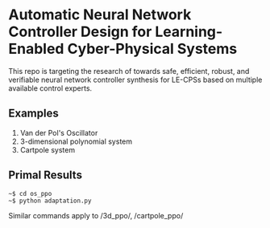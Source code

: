 # Automatic Neural Network Controller Design for Learning-Enabled Cyber-Physical Systems
This repo is targeting the research of towards safe, efficient, robust, and verifiable neural network controller synthesis for LE-CPSs based on multiple available control experts.  

## Examples
1. Van der Pol's Oscillator
2. 3-dimensional polynomial system 
3. Cartpole system

## Primal Results
```console
~$ cd os_ppo
~$ python adaptation.py
```
Similar commands apply to /3d_ppo/, /cartpole_ppo/
<!-- ## ICCAD 2020: Energy-Efficient Control Adaptation With Safety Guarantees for Learning-Enabled Cyber-Physical Systems
The key code of our ICCAD 2020 paper is contained in this repo. Please check the ./os_ppo/ subfolder. 
1. The MATLAB code is used to compute the inner-approximation of robust invariant set for the synthsized robust neural network controller. 
2. The switching strategy learning process by Double DQN is also shown in the adaptation.py.   -->

<!-- ## Reference:
To cite this paper:
@INPROCEEDINGS{yixuan2020,
  title={Energy-Efficient Control Adaptation with Safety Guarantees for Learning-Enabled Cyber-Physical Systems},
  author={Wang, Yixuan and Huang, Chao and Zhu, Qi},
  booktitle={International Conference on Computer-Aided Design (ICCAD)},
  year={2020},
  doi={10.1145/3400302.3415676}
} -->
